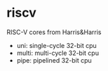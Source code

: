 # riscv
RISC-V cores from Harris&amp;Harris

* uni: single-cycle 32-bit cpu
* multi: multi-cycle 32-bit cpu
* pipe: pipelined 32-bit cpu
